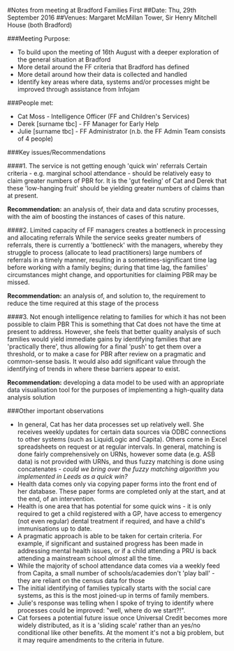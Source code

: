 #Notes from meeting at Bradford Families First
##Date: Thu, 29th September 2016
##Venues: Margaret McMillan Tower, Sir Henry Mitchell House (both Bradford)

###Meeting Purpose:

+ To build upon the meeting of 16th August with a deeper exploration of the general situation at Bradford
+ More detail around the FF criteria that Bradford has defined
+ More detail around how their data is collected and handled
+ Identify key areas where data, systems and/or processes might be improved through assistance from Infojam

###People met:

+ Cat Moss - Intelligence Officer (FF and Children's Services)
+ Derek [surname tbc] - FF Manager for Early Help
+ Julie [surname tbc] - FF Administrator (n.b. the FF Admin Team consists of 4 people)

###Key issues/Recommendations

####1. The service is not getting enough 'quick win' referrals
Certain criteria - e.g. marginal school attendance - should be relatively easy to claim greater numbers of PBR for.  It is the 'gut feeling' of Cat and Derek that these 'low-hanging fruit' should be yielding greater numbers of claims than at present.  </br>

**Recommendation:** an analysis of, their data and data scrutiny processes, with the aim of boosting the instances of cases of this nature.

####2. Limited capacity of FF managers creates a bottleneck in processing and allocating referrals
While the service seeks greater numbers of referrals, there is currently a 'bottleneck' with the managers, whereby they struggle to process (allocate to lead practitioners) large numbers of referrals in a timely manner, resulting in a sometimes-significant time lag before working with a family begins; during that time lag, the families' circumstances might change, and opportunities for claiming PBR may be missed. </br>

**Recommendation:** an analysis of, and solution to, the requirement to reduce the time required at this stage of the process </br>

####3. Not enough intelligence relating to families for which it has not been possible to claim PBR
This is something that Cat does not have the time at present to address.  However, she feels that better quality analysis of such families would yield immediate gains by identifying families that are 'practically there', thus allowing for a final 'push' to get them over a threshold, or to make a case for PBR after review on a pragmatic and common-sense basis.  It would also add significant value through the identifying of trends in where these barriers appear to exist.</br>

**Recommendation:** developing a data model to be used with an appropriate data visualisation tool for the purposes of implementing a high-quality data analysis solution

###Other important observations
+ In general, Cat has her data processes set up relatively well.  She receives weekly updates for certain data sources via ODBC connections to other systems (such as LiquidLogic and Capita).  Others come in Excel spreadsheets on request or at regular intervals.  In general, matching is done fairly comprehensively on URNs, however some data (e.g. ASB data) is not provided with URNs, and thus fuzzy matching is done using concatenates - *could we bring over the fuzzy matching algorithm you implemented in Leeds as a quick win?*
+ Health data comes only via copying paper forms into the front end of her database.  These paper forms are completed only at the start, and at the end, of an intervention.
+ Health is one area that has potential for some quick wins - it is only required to get a child registered with a GP, have access to emergency (not even regular) dental treatment if required, and have a child's immunisations up to date.
+ A pragmatic approach is able to be taken for certain criteria.  For example, if significant and sustained progress has been made in addressing mental health issues, or if a child attending a PRU is back attending a mainstream school *almost* all the time.
+ While the majority of school attendance data comes via a weekly feed from Capita, a small number of schools/academies don't 'play ball' - they are reliant on the census data for those
+ The initial identifying of families typically starts with the social care systems, as this is the most joined-up in terms of family members.
+ Julie's response was telling when I spoke of trying to identify where processes could be improved: "well, where do we start?!".
+ Cat forsees a potential future issue once Universal Credit becomes more widely distributed, as it is a 'sliding scale' rather than an yes/no conditional like other benefits.  At the moment it's not a big problem, but it may require amendments to the criteria in future.

